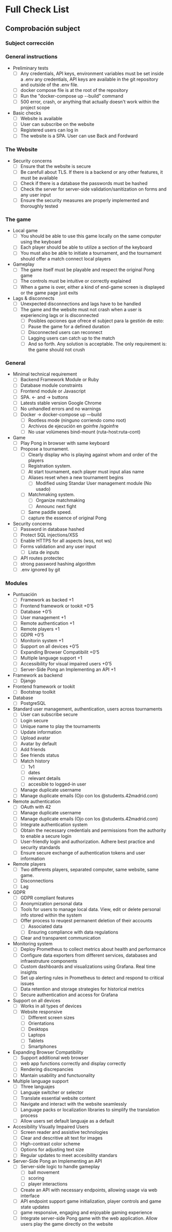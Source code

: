 # Full Check List

## Comprobación subject

### Subject corrección

### General instructions

- Preliminary tests
    - [ ]  Any credentials, API keys, environment variables must be set inside a .env
    any credentials, API keys are available in the git repository and outside of the .env file.
    - [ ]  docker compose file is at the root of the repository
    - [ ]  Run the "docker-compose up --build" command
    - [ ]  500 error, crash, or anything that actually doesn't work within the project scope
- Basic checks
    - [ ]  Website is available
    - [ ]  User can subscribe on the website
    - [ ]  Registered users can log in
    - [ ]  The website is a SPA. User can use Back and Fordward

### The Website

- Security concerns
    - [ ]  Ensure that the website is secure
    - [ ]  Be carefull about TLS. If there is a backend or any other features, it must be available
    - [ ]  Check if there is a database the passwords must be hashed
    - [ ]  Check the server for server-side validation/sanitization on forms and any user input
    - [ ]  Ensure the security measures are properly implemented and thoroughly tested

### The game

- Local game
    - [ ]  You should be able to use this game locally on the same computer using the keyboard
    - [ ]  Each player should be able to utilize a section of the keyboard
    - [ ]  You must also be able to initiate a tournament, and the tournament should offer a match connect local players
- Gameplay
    - [ ]  The game itself must be playable and respect the original Pong game
    - [ ]  The controls must be intuitive or correctly explained
    - [ ]  When a game is over, either a kind of end-game screen is displayed or the game page just exits
- Lags & disconnects
    - [ ]  Unexpected disconnections and lags have to be handled
    - [ ]  The game and the website must not crash when a user is experiencing lags or is disconnected
        - [ ]  Posibles opciones que ofrece el subject para la gestión de esto:
        - [ ]  Pause the game for a defined duration
        - [ ]  Disconnected users can reconnect
        - [ ]  Lagging users can catch up to the match
        - [ ]  And so forth. Any solution is acceptable. The only requirement is: the game should not crush

### General

- Minimal technical requirement
    - [ ]  Backend Framework Module or Ruby
    - [ ]  Database module constraints
    - [ ]  Frontend module or Javascript
    - [ ]  SPA. ← and → buttons
    - [ ]  Latests stable version Google Chrome
    - [ ]  No unhandled errors and no warnings
    - [ ]  Docker → docker-compose up —build
        - [ ]  Rootless mode (ninguno corriendo como root)
        - [ ]  Archivos de ejecución en goinfre /sgoinfre
        - [ ]  No usar volúmenes bind-mount (ruta-host:ruta-cont)
- Game
    - [ ]  Play Pong in browser with same keyboard
    - [ ]  Propose a tournament.
        - [ ]  Clearly display who is playing against whom and order of the players
        - [ ]  Registration system.
        - [ ]  At start tournament, each player must input alias name
        - [ ]  Aliases reset when a new tournament begins
            - [ ]  Modified using Standar User management module (No usado)
        - [ ]  Matchmaking system.
            - [ ]  Organize matchmaking
            - [ ]  Announc next fight
        - [ ]  Same paddle speed.
        - [ ]  capture the essence of original Pong
    
- Security concerns
    - [ ]  Password in database hashed
    - [ ]  Protect SQL injections/XSS
    - [ ]  Enable HTTPS for all aspects (wss, not ws)
    - [ ]  Forms validation and any user input
        - [ ]  Lista de inputs
    - [ ]  API routes protectec
    - [ ]  strong password hashing algorithm
    - [ ]  .env ignored by git

### Modules

- Puntuación
    - [ ]  Framework as backed    +1
    - [ ]  Frontend framework or tookit    +0’5
    - [ ]  Database     +0’5
    - [ ]  User management     +1
    - [ ]  Remote authentication     +1
    - [ ]  Remote players     +1
    - [ ]  GDPR      +0’5
    - [ ]  Monitorin system     +1
    - [ ]  Support on all devices     +0’5
    - [ ]  Expanding Browser Compatibilit     +0’5
    - [ ]  Multiple language support     +1
    - [ ]  Accessibility for visual impaired users     +0’5
    - [ ]  Server-Side Pong an Implementing an API      +1
- Framework as backend
    - [ ]  Django
- Frontend framework or tookit
    - [ ]  Bootstrap toolkit
- Database
    - [ ]  PostgreSQL
- Standard user management, authentication, users across tournaments
    - [ ]  User can subscribe secure
    - [ ]  Login secure
    - [ ]  Unique name to play the tournaments
    - [ ]  Update information
    - [ ]  Upload avatar
    - [ ]  Avatar by default
    - [ ]  Add friends
    - [ ]  See friends status
    - [ ]  Match history
        - [ ]  1v1
        - [ ]  dates
        - [ ]  relevant details
        - [ ]  accesible to logged-in user
    - [ ]  Manage duplicate username
    - [ ]  Manage duplicate emails (Ojo con los @students.42madrid.com)
- Remote authentication
    - [ ]  OAuth with 42
    - [ ]  Manage duplicate username
    - [ ]  Manage duplicate emails (Ojo con los @students.42madrid.com)
    - [ ]  Integrate authentication system
    - [ ]  Obtain the necessary credentials and permissions from the authority to enable a secure login
    - [ ]  User-friendly login and authorization. Adhere best practice and security standards
    - [ ]  Ensure secure exchange of authentication tokens and user information
- Remote players
    - [ ]  Two differents players, separated computer, same website, same game.
    - [ ]  Disconnections
    - [ ]  Lag
- GDPR
    - [ ]  GDPR compliant features
    - [ ]  Anonymization personal data
    - [ ]  Tools for users to manage local data. View, edit or delete personal info stored within the system
    - [ ]  Offer process to reuqest permanent deletion of their accounts
        - [ ]  Associated data
        - [ ]  Ensuring compliance with data regulations
    - [ ]  Clear and transparent communication
- Monitoring system
    - [ ]  Deploy Prometheus to collect metrics about health and performance
    - [ ]  Configure data exporters from different services, databases and infraestruture components
    - [ ]  Custom dashboards and visualizations using Grafana. Real time insights
    - [ ]  Set up alerting rules in Prometheus to detect and respond to critical issues
    - [ ]  Data retention and storage strategies for historical metrics
    - [ ]  Secure authentication and access for Grafana
- Support on all devices
    - [ ]  Works in all types of devices
    - [ ]  Website responsive
        - [ ]  Different screen sizes
        - [ ]  Orientations
        - [ ]  Desktops
        - [ ]  Laptops
        - [ ]  Tablets
        - [ ]  Smartphones
- Expanding Browser Compatibility
    - [ ]  Support additional web browser
    - [ ]  web app functions correctly and display correctly
    - [ ]  Rendering discrepancies
    - [ ]  Mantain usability and functuonality
- Multiple language support
    - [ ]  Three languajes
    - [ ]  Languaje switcher or selector
    - [ ]  Translate essential website content
    - [ ]  Navigate and interact with the website seamlessly
    - [ ]  Language packs or localization libraries to simplify the translation process
    - [ ]  Allow users set default languaje as a default
- Accesibility Visually Impaired Users
    - [ ]  Screen reader and assistive technologies
    - [ ]  Clear and descritive alt text for images
    - [ ]  High-contrast color scheme
    - [ ]  Options for adjusting text size
    - [ ]  Regular updates to meet accesibility standars
- Server-Side Pong an Implementing an API
    - [ ]  Server-side logic to handle gameplay
        - [ ]  ball movement
        - [ ]  scoring
        - [ ]  player interactions
    - [ ]  Create an API with necessary endpoints, allowing usage via web interface
    - [ ]  API endpoint support game initialization, player controls and game state updates
    - [ ]  game responsive, engaging and enjoyable gaming experience
    - [ ]  Integrate server-side Pong game with the web application. Allow users play the game directly on the website